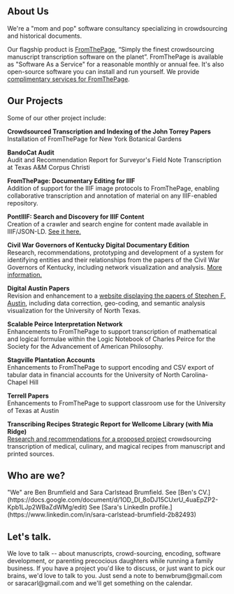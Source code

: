 <h2>About Us</h2>
We're a "mom and pop" software consultancy specializing in crowdsourcing and historical documents.

Our flagship product is [FromThePage](http://fromthepage.com/), “Simply the finest crowdsourcing manuscript transcription software on the planet”.  FromThePage is available as "Software As a Service" for a reasonable monthly or annual fee.  It's also open-source software you can install and run yourself.  We provide [complimentary services for FromThePage](http://fromthepage.com/static/run_server).

<h2>Our Projects</h2>
Some of our other project include:

**Crowdsourced Transcription and Indexing of the John Torrey Papers**  
Installation of FromThePage for New York Botanical Gardens

**BandoCat Audit**  
Audit and Recommendation Report for Surveyor's Field Note Transcription at Texas A&M Corpus Christi

**FromThePage: Documentary Editing for IIIF**  
Addition of support for the IIIF image protocols to FromThePage, enabling collaborative transcription and annotation of material on any IIIF-enabled repository.

**PontIIIF: Search and Discovery for IIIF Content**  
Creation of a crawler and search engine for content made available in IIIF/JSON-LD.  [See it here.](http://pontiiif.brumfieldlabs.com)

**Civil War Governors of Kentucky Digital Documentary Edition**  
Research, recommendations, prototyping and development of a system for identifying entities and their relationships from the papers of the Civil War Governors of Kentucky, including network visualization and analysis.  [More information.](http://discovery.civilwargovernors.org/mashbill)

**Digital Austin Papers**  
Revision and enhancement to a [website displaying the papers of Stephen F. Austin](http://digitalaustinpapers.org/), including data correction, geo-coding, and semantic analysis visualization for the University of North Texas.

**Scalable Peirce Interpretation Network**  
Enhancements to FromThePage to support transcription of mathematical and logical formulae within the Logic Notebook of Charles Peirce for the Society for the Advancement of American Philosophy.

**Stagville Plantation Accounts**  
Enhancements to FromThePage to support encoding and CSV export of tabular data in financial accounts for the University of North Carolina-Chapel Hill

**Terrell Papers**  
Enhancements to FromThePage to support classroom use for the University of Texas at Austin

**Transcribing Recipes Strategic Report for Wellcome Library (with Mia Ridge)**  
[Research and recommendations for a proposed project](http://www.miaridge.com/report-wellcome-library-transcribing-recipes/) crowdsourcing transcription of medical, culinary, and magical recipes from manuscript and printed sources.

<h2>Who are we?</h2>
"We" are Ben Brumfield and Sara Carlstead Brumfield.  See [Ben's CV.](https://docs.google.com/document/d/1OD_DI_8oDJ15CUxrU_4uaEpZP2-Kpb1LJp2WBaZdWMg/edit)  See [Sara's LinkedIn profile.](https://www.linkedin.com/in/sara-carlstead-brumfield-2b82493)  

<h2>Let's talk.</h2>
We love to talk -- about manuscripts, crowd-sourcing, encoding, software development, or parenting precocious daughters while running a family business.
If you have a project you'd like to discuss, or just want to pick our brains, we'd love to talk to you.  Just send a note to benwbrum@gmail.com or saracarl@gmail.com and we'll get something on the calendar.

